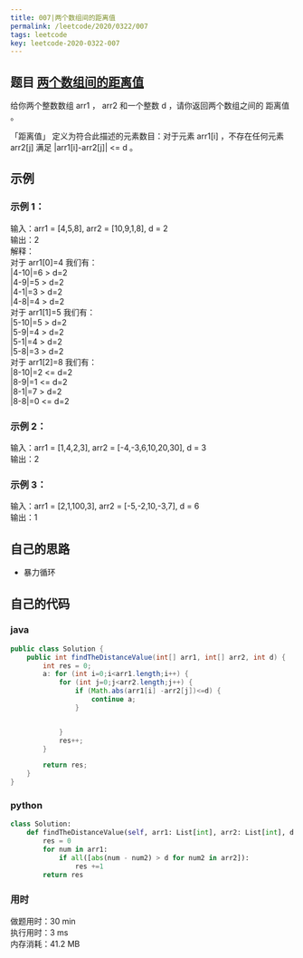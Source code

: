 ```yaml
---
title: 007|两个数组间的距离值
permalink: /leetcode/2020/0322/007
tags: leetcode
key: leetcode-2020-0322-007
---
```


## 题目 [两个数组间的距离值](https://leetcode-cn.com/problems/find-the-distance-value-between-two-arrays/)
给你两个整数数组 arr1 ， arr2 和一个整数 d ，请你返回两个数组之间的 距离值 。

「距离值」 定义为符合此描述的元素数目：对于元素 arr1[i] ，不存在任何元素 arr2[j] 满足 \|arr1[i]-arr2[j]\| <= d 。


## 示例
### 示例 1：

输入：arr1 = [4,5,8], arr2 = [10,9,1,8], d = 2   
输出：2    
解释：   
对于 arr1[0]=4 我们有：   
|4-10|=6 > d=2    
|4-9|=5 > d=2   
|4-1|=3 > d=2   
|4-8|=4 > d=2   
对于 arr1[1]=5 我们有：   
|5-10|=5 > d=2    
|5-9|=4 > d=2   
|5-1|=4 > d=2   
|5-8|=3 > d=2   
对于 arr1[2]=8 我们有：   
|8-10|=2 <= d=2   
|8-9|=1 <= d=2    
|8-1|=7 > d=2   
|8-8|=0 <= d=2    
### 示例 2：

输入：arr1 = [1,4,2,3], arr2 = [-4,-3,6,10,20,30], d = 3   
输出：2  
### 示例 3：

输入：arr1 = [2,1,100,3], arr2 = [-5,-2,10,-3,7], d = 6    
输出：1  



## 自己的思路
- 暴力循环

## 自己的代码
### java
```java
public class Solution {
    public int findTheDistanceValue(int[] arr1, int[] arr2, int d) {
        int res = 0;
        a: for (int i=0;i<arr1.length;i++) {
            for (int j=0;j<arr2.length;j++) {
                if (Math.abs(arr1[i] -arr2[j])<=d) {
                    continue a;
                }


            }
            res++;
        }

        return res;
    }
}
```
### python
```python
class Solution:
    def findTheDistanceValue(self, arr1: List[int], arr2: List[int], d: int) -> int:
        res = 0
        for num in arr1:
            if all([abs(num - num2) > d for num2 in arr2]):
                res +=1
        return res
```
### 用时
做题用时：30 min   
执行用时：3 ms   
内存消耗：41.2 MB    
